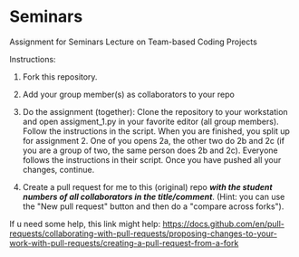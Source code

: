 # Seminars

Assignment for Seminars Lecture on Team-based Coding Projects

Instructions:

1. Fork this repository.

2. Add your group member(s) as collaborators to your repo

3. Do the assignment (together):
   Clone the repository to your workstation and open assigment_1.py in your favorite editor (all group members). Follow the instructions in the script.
   When you are finished, you split up for assignment 2. One of you opens 2a, the other two do 2b and 2c (if you are a group of two, the same person does 2b and 2c).
   Everyone follows the instructions in their script. Once you have pushed all your changes, continue.

4. Create a pull request for me to this (original) repo **_with the student numbers of all collaborators in the title/comment_**. (Hint: you can use the "New pull request" button and then do a "compare across forks").

If u need some help, this link might help:
https://docs.github.com/en/pull-requests/collaborating-with-pull-requests/proposing-changes-to-your-work-with-pull-requests/creating-a-pull-request-from-a-fork

